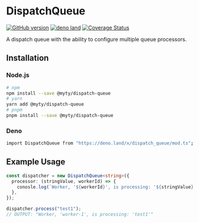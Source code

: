 # DispatchQueue

[![GitHub version](https://badgen.net/github/release/myty/dispatch-queue?color=green)](https://github.com/myty/dispatch-queue)
[![deno land](https://badgen.net/github/release/myty/dispatch-queue?color=green&label=deno.land)](https://deno.land/x/dispatch_queue)
[![Coverage Status](https://badgen.net/coveralls/c/github/myty/dispatch-queue?color=green)](https://coveralls.io/github/myty/dispatch-queue?branch=main)

A dispatch queue with the ability to configure multiple queue processors.

## Installation

### Node.js

```bash
# npm
npm install --save @myty/dispatch-queue
# yarn
yarn add @myty/dispatch-queue
# pnpm
pnpm install --save @myty/dispatch-queue
```

### Deno

```bash
import DispatchQueue from "https://deno.land/x/dispatch_queue/mod.ts";
```

## Example Usage

```typescript
const dispatcher = new DispatchQueue<string>({
  processor: (stringValue, workerId) => {
    conosle.log(`Worker, '${workerId}', is processing: '${stringValue}'`);
  },
});

dispatcher.process("test1");
// OUTPUT: "Worker, 'worker-1', is processing: 'test1'"
```
